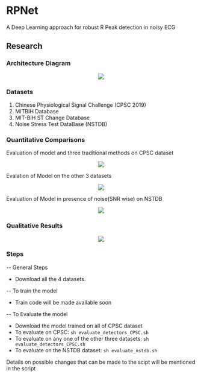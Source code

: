 # RPNet

A Deep Learning approach for robust R Peak detection in noisy ECG

## Research

### Architecture Diagram

<p align="center">
  <image src = 'imgs/Unet_5.png' >
</p>

### Datasets

1) Chinese Physiological Signal Challenge (CPSC 2019)  
2) MITBIH Database
3) MIT-BIH ST Change Database
4) Noise Stress Test DataBase (NSTDB) 

### Quantitative Comparisons
Evaluation of model and three traditional methods on CPSC dataset

<p align="center">
  <image src = 'imgs/CPSC_eval.png' >
</p>

Evalation of Model on the other 3 datasets

<p align="center">
  <image src = 'imgs/Perf_on_3_datasets.png' >
</p>

Evaluation of Model in presence of noise(SNR wise) on NSTDB

<p align="center">
  <image src = 'imgs/Perf_on_NSTDB.png' >
</p>

### Qualitative Results
<p align="center">
  <image src = 'imgs/Collage_results.png' >
</p>

### Steps 

-- General Steps
* Download all the 4 datasets.

-- To train the model
* Train code will be made available soon

-- To Evaluate the model
* Download the model trained on all of CPSC dataset
* To evaluate on CPSC: `sh evaluate_detectors_CPSC.sh`
* To evaluate on any one of the other three datasets: `sh evaluate_detectors_CPSC.sh`
* To evaluate on the NSTDB dataset: `sh evaluate_nstdb.sh` 

Details on possible changes that can be made to the scipt will be mentioned in the script
